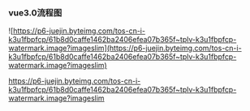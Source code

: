 ###  vue3.0流程图

![https://p6-juejin.byteimg.com/tos-cn-i-k3u1fbpfcp/61b8d0caffe1462ba2406efea07b365f~tplv-k3u1fbpfcp-watermark.image?imageslim](https://p6-juejin.byteimg.com/tos-cn-i-k3u1fbpfcp/61b8d0caffe1462ba2406efea07b365f~tplv-k3u1fbpfcp-watermark.image?imageslim)



https://p6-juejin.byteimg.com/tos-cn-i-k3u1fbpfcp/61b8d0caffe1462ba2406efea07b365f~tplv-k3u1fbpfcp-watermark.image?imageslim